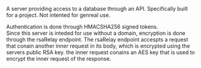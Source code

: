 A server providing access to a database through an API. Specifically built for a project. Not intented for genreal use.

Authentication is done through HMACSHA256 signed tokens.<br>
Since this server is inteded for use without a domain, encryption is done through the rsaRelay endpoint.
The rsaRelay endpoint accespts a request that conain another inner request in its body, which is encrypted using
the servers public RSA key. the inner request conains an AES key that is used to encrypt the inner request of the response.




